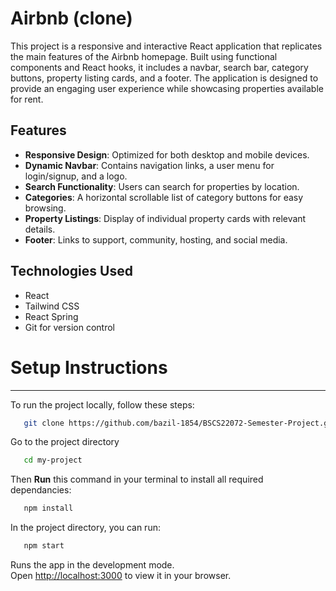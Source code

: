 # Airbnb (clone)
This project is a responsive and interactive React application that replicates the main features of the Airbnb homepage. Built using functional components and React hooks, it includes a navbar, search bar, category buttons, property listing cards, and a footer. The application is designed to provide an engaging user experience while showcasing properties available for rent.


## Features
- **Responsive Design**: Optimized for both desktop and mobile devices.
- **Dynamic Navbar**: Contains navigation links, a user menu for login/signup, and a logo.
- **Search Functionality**: Users can search for properties by location.
- **Categories**: A horizontal scrollable list of category buttons for easy browsing.
- **Property Listings**: Display of individual property cards with relevant details.
- **Footer**: Links to support, community, hosting, and social media.

## Technologies Used
- React
- Tailwind CSS
- React Spring
- Git for version control

# Setup Instructions
<hr/>
To run the project locally, follow these steps:

```bash
   git clone https://github.com/bazil-1854/BSCS22072-Semester-Project.git
```
Go to the project directory

```bash
   cd my-project
```
Then **Run** this command in your terminal to install all required dependancies:

```bash
   npm install
```
In the project directory, you can run:

```bash
   npm start
``` 
Runs the app in the development mode.\
Open [http://localhost:3000](http://localhost:3000) to view it in your browser.